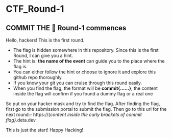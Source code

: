 # CTF_Round-1
## COMMIT THE 🚩 Round-1 commences

Hello, hackers! This is the first round. 
* The flag is hidden somewhere in this repository. Since this is the first Round, I can give you a hint.
* The hint is: **the name of the event** can guide you to the place where the flag is.
* You can either follow the hint or choose to ignore it and explore this github repo thoroughly.
* If you know your git you can cruise through this round easily.
* When you find the flag, the format will be **commit{......}**, the content inside the flag will confirm if you found a dummy flag or a real one

So put on your hacker mask and try to find the flag. After finding the flag, first go to the submission portal to submit the flag. Then go to this url for the next round:- https://*{content inside the curly brackets of commit flag}*.deta.dev

This is just the start! Happy Hacking!


